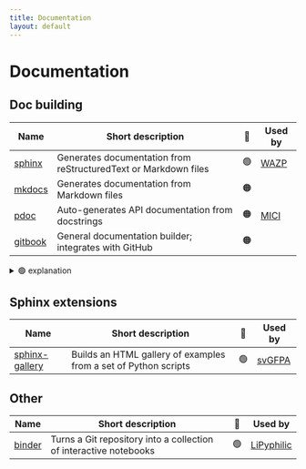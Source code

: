```yaml
---
title: Documentation
layout: default
---
```


# Documentation

## Doc building

| Name                                            | Short description                                               | 🚦  | Used by                                                                |
| ----------------------------------------------- | --------------------------------------------------------------- | :-: | ---------------------------------------------------------------------- |
| [sphinx](https://www.sphinx-doc.org/en/master/) | Generates documentation from reStructuredText or Markdown files | 🟢  | [WAZP](https://github.com/SainsburyWellcomeCentre/WAZP/tree/main/docs) |
| [mkdocs](https://www.mkdocs.org/)               | Generates documentation from Markdown files                     | 🟠  |                                                                        |
| [pdoc](https://pdoc.dev/)                       | Auto-generates API documentation from docstrings                | 🟠  | [MICI](https://github.com/matt-graham/mici)                            |
| [gitbook](https://www.gitbook.com/)             | General documentation builder; integrates with GitHub           | 🟠  |                                                                        |

<details>
<summary> 🟢 explanation</summary>
Sphinx is the de-facto standard that is widely used. It is well tested, reliable and very customisable.
</details>

## Sphinx extensions

| Name                                                                 | Short description                                               | 🚦  | Used by                                         |
| -------------------------------------------------------------------- | --------------------------------------------------------------- | :-: | ----------------------------------------------- |
| [sphinx-gallery](https://sphinx-gallery.github.io/stable/index.html) | Builds an HTML gallery of examples from a set of Python scripts | 🟢  | [svGFPA](https://github.com/joacorapela/svGPFA) |

## Other

| Name                            | Short description                                                 | 🚦  | Used by                                               |
| ------------------------------- | ----------------------------------------------------------------- | :-: | ----------------------------------------------------- |
| [binder](https://mybinder.org/) | Turns a Git repository into a collection of interactive notebooks | 🟢  | [LiPyphilic](https://github.com/p-j-smith/lipyphilic) |
